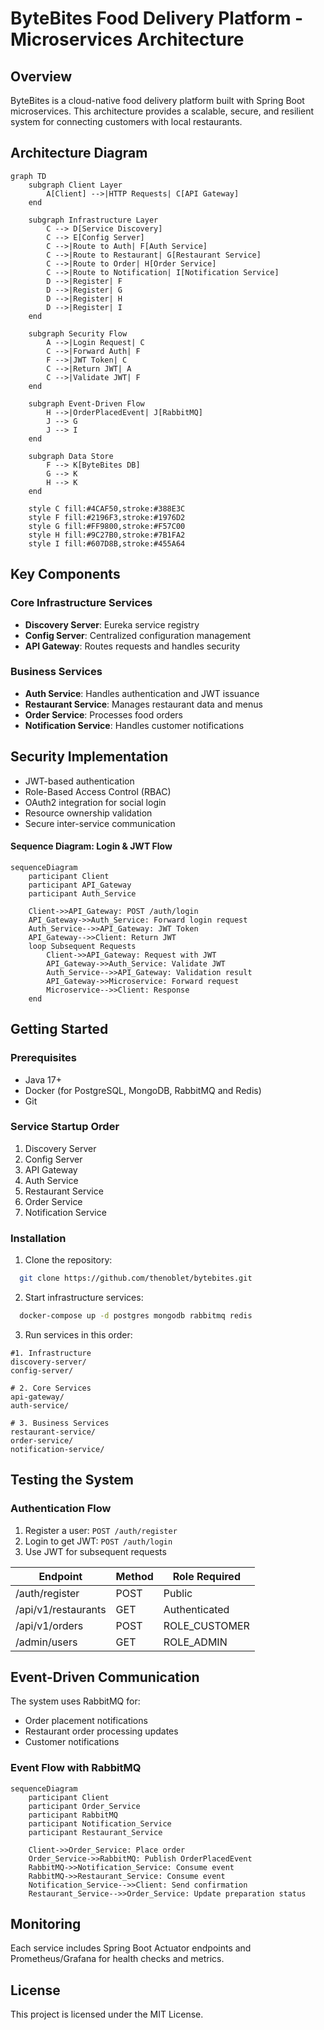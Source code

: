 # ByteBites Food Delivery Platform - Microservices Architecture

## Overview

ByteBites is a cloud-native food delivery platform built with Spring Boot microservices. This architecture provides a scalable, secure, and resilient system for connecting customers with local restaurants.

## Architecture Diagram

```mermaid
graph TD
    subgraph Client Layer
        A[Client] -->|HTTP Requests| C[API Gateway]
    end

    subgraph Infrastructure Layer
        C --> D[Service Discovery]
        C --> E[Config Server]
        C -->|Route to Auth| F[Auth Service]
        C -->|Route to Restaurant| G[Restaurant Service]
        C -->|Route to Order| H[Order Service]
        C -->|Route to Notification| I[Notification Service]
        D -->|Register| F
        D -->|Register| G
        D -->|Register| H
        D -->|Register| I
    end

    subgraph Security Flow
        A -->|Login Request| C
        C -->|Forward Auth| F
        F -->|JWT Token| C
        C -->|Return JWT| A
        C -->|Validate JWT| F
    end

    subgraph Event-Driven Flow
        H -->|OrderPlacedEvent| J[RabbitMQ]
        J --> G
        J --> I
    end

    subgraph Data Store
        F --> K[ByteBites DB]
        G --> K
        H --> K
    end

    style C fill:#4CAF50,stroke:#388E3C
    style F fill:#2196F3,stroke:#1976D2
    style G fill:#FF9800,stroke:#F57C00
    style H fill:#9C27B0,stroke:#7B1FA2
    style I fill:#607D8B,stroke:#455A64
```

## Key Components

### Core Infrastructure Services
- **Discovery Server**: Eureka service registry
- **Config Server**: Centralized configuration management
- **API Gateway**: Routes requests and handles security

### Business Services
- **Auth Service**: Handles authentication and JWT issuance
- **Restaurant Service**: Manages restaurant data and menus
- **Order Service**: Processes food orders
- **Notification Service**: Handles customer notifications

## Security Implementation

- JWT-based authentication
- Role-Based Access Control (RBAC)
- OAuth2 integration for social login
- Resource ownership validation
- Secure inter-service communication

#### Sequence Diagram: Login & JWT Flow
```mermaid
sequenceDiagram
    participant Client
    participant API_Gateway
    participant Auth_Service
    
    Client->>API_Gateway: POST /auth/login
    API_Gateway->>Auth_Service: Forward login request
    Auth_Service-->>API_Gateway: JWT Token
    API_Gateway-->>Client: Return JWT
    loop Subsequent Requests
        Client->>API_Gateway: Request with JWT
        API_Gateway->>Auth_Service: Validate JWT
        Auth_Service-->>API_Gateway: Validation result
        API_Gateway->>Microservice: Forward request
        Microservice-->>Client: Response
    end
```

## Getting Started

### Prerequisites
- Java 17+
- Docker (for PostgreSQL, MongoDB, RabbitMQ and Redis)
- Git

### Service Startup Order
1. Discovery Server
2. Config Server
3. API Gateway
4. Auth Service
5. Restaurant Service
6. Order Service
7. Notification Service

### Installation
1. Clone the repository:
```bash
  git clone https://github.com/thenoblet/bytebites.git
```

2. Start infrastructure services:
```bash
  docker-compose up -d postgres mongodb rabbitmq redis
```

3. Run services in this order:
```
#1. Infrastructure
discovery-server/
config-server/

# 2. Core Services
api-gateway/
auth-service/

# 3. Business Services
restaurant-service/
order-service/
notification-service/
```

## Testing the System

### Authentication Flow
1. Register a user: `POST /auth/register`
2. Login to get JWT: `POST /auth/login`
3. Use JWT for subsequent requests


| Endpoint | Method | Role Required |
|----------|--------|---------------|
| /auth/register | POST | Public |
| /api/v1/restaurants | GET | Authenticated |
| /api/v1/orders | POST | ROLE_CUSTOMER |
| /admin/users | GET | ROLE_ADMIN |

## Event-Driven Communication

The system uses RabbitMQ for:
- Order placement notifications
- Restaurant order processing updates
- Customer notifications

### Event Flow with RabbitMQ
```mermaid
sequenceDiagram
    participant Client
    participant Order_Service
    participant RabbitMQ
    participant Notification_Service
    participant Restaurant_Service
    
    Client->>Order_Service: Place order
    Order_Service->>RabbitMQ: Publish OrderPlacedEvent
    RabbitMQ->>Notification_Service: Consume event
    RabbitMQ->>Restaurant_Service: Consume event
    Notification_Service-->>Client: Send confirmation
    Restaurant_Service-->>Order_Service: Update preparation status
```

## Monitoring

Each service includes Spring Boot Actuator endpoints and Prometheus/Grafana for health checks and metrics.



## License

This project is licensed under the MIT License.
